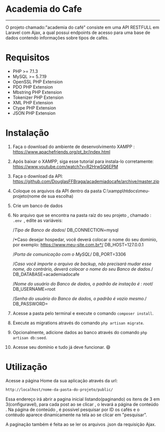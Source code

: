 # Academia do Cafe
---
O projeto chamado:"academia do café" consiste em uma API RESTFULL em Laravel com Ajax, a qual possui endpoints de acesso para uma base de dados contendo informações sobre tipos de cafés.
# Requisitos
* PHP >= 7.1.3
* MySQL >= 5.7.19
* OpenSSL PHP Extension
* PDO PHP Extension
* Mbstring PHP Extension
* Tokenizer PHP Extension
* XML PHP Extension
* Ctype PHP Extension
* JSON PHP Extension

# Instalação
1. Faça o download do ambiente de desenvolvimento XAMPP : https://www.apachefriends.org/pt_br/index.html
2. Após baixar o XAMPP, siga esse tutorial para instala-lo corretamente: https://www.youtube.com/watch?v=R2HrwSQ6EPM
3. Faça o download da API: https://github.com/DouglasFFBraga/academiadocafe/archive/master.zip
4. Coloque os arquivos da API dentro da pasta C:\xampp\htdocs\meu-projeto(nome de sua escolha)
5. Crie um banco de dados
5. No arquivo que se encontra na pasta raíz do seu projeto , chamado :
`.env `, edite as variáveis:

    /*Tipo de Banco de dados*/
    DB_CONNECTION=mysql  

    /*Caso desejar hospedar, você deverá colocar o nome do seu dominio, por exemplo: https://www.meu-site.com.br*/
    DB_HOST=127.0.0.1

    /*Porta de comunicação com o MySQL*/
    DB_PORT=3306

    /*Caso você importe o arquivo de backup, não precisará mudar esse nome, do contrário, deverá colocar o nome do seu Banco de dados.*/
    DB_DATABASE=academiadocafe

    /*Nome do usuário do Banco de dados, o padrão de instação é : root*/
    DB_USERNAME=root

    /*Senha do usuário do Banco de dados, o padrão é vazio mesmo.*/
    DB_PASSWORD=
6. Acesse a pasta pelo terminal e execute o comando `composer install`.
7. Execute as migrations através do comando `php artisan migrate`.
8. Opcionalmente, adicione dados ao banco através do comando `php artisan db:seed`.
9.  Acesse seu domínio e tudo já deve funcionar. :smile:

# Utilização
Acesse a página Home da sua aplicação através da url:
```sh
http://localhost/nome-da-pasta-do-projeto/public/
```
Essa endereço irá abrir a pagina inicial listando(paginando) os itens de 3 em 3(configuravel), para cada post ao se clicar , o levará a página de conteúdo .
Na página de conteúdo , é possivel pesquisar por ID os cafés e o contéudo aparece dinamicamente na tela ao se clicar em "pesquisar".

A paginação também é feita ao se ler os arquivos .json da requisição Ajax.
